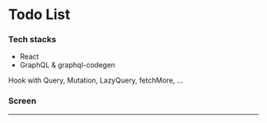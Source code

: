 # Todo List

### Tech stacks

- React
- GraphQL & graphql-codegen

Hook with Query, Mutation, LazyQuery, fetchMore, ...

### Screen

---
